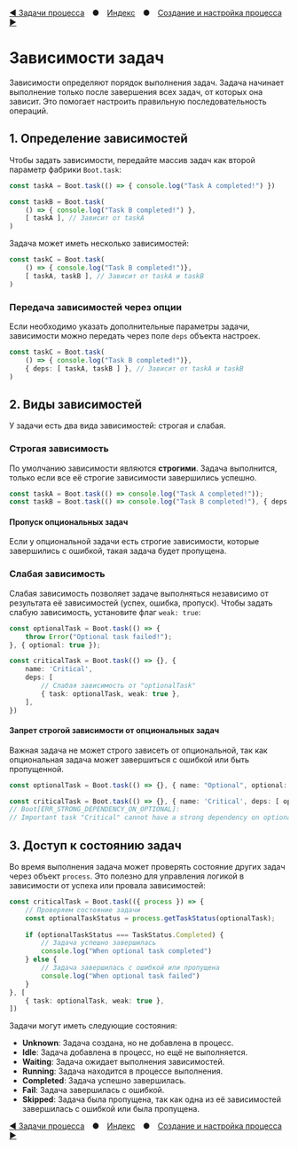 [◀ Задачи процесса](./02-TASKS.md) ● [Индекс](./README.md) ● [Создание и настройка процесса ▶](./04-PROCESS.md)

# Зависимости задач

Зависимости определяют порядок выполнения задач.
Задача начинает выполнение только после завершения всех задач, от которых она зависит.
Это помогает настроить правильную последовательность операций.

## 1. Определение зависимостей
Чтобы задать зависимости, передайте массив задач как второй параметр фабрики `Boot.task`:
```ts
const taskA = Boot.task(() => { console.log("Task A completed!") })

const taskB = Boot.task(
    () => { console.log("Task B completed!") },
    [ taskA ], // Зависит от taskA
)
```

Задача может иметь несколько зависимостей:
```ts
const taskC = Boot.task(
    () => { console.log("Task B completed!")},
    [ taskA, taskB ], // Зависит от taskA и taskB
)
```

### Передача зависимостей через опции
Если необходимо указать дополнительные параметры задачи, зависимости можно передать через поле `deps` объекта настроек.

```ts
const taskC = Boot.task(
    () => { console.log("Task B completed!")},
    { deps: [ taskA, taskB ] }, // Зависит от taskA и taskB
)
```

## 2. Виды зависимостей

У задачи есть два вида зависимостей: строгая и слабая.

### Строгая зависимость
По умолчанию зависимости являются **строгими**. Задача выполнится, только если все её строгие зависимости завершились успешно.

```ts
const taskA = Boot.task(() => console.log("Task A completed!"));
const taskB = Boot.task(() => console.log("Task B completed!"), { deps: [taskA] });
```

#### Пропуск опциональных задач
Если у опциональной задачи есть строгие зависимости, которые завершились с ошибкой, такая задача будет пропущена.

### Слабая зависимость

Слабая зависимость позволяет задаче выполняться независимо от результата её зависимостей (успех, ошибка, пропуск).
Чтобы задать слабую зависимость, установите флаг `weak: true`:
```ts
const optionalTask = Boot.task(() => {
    throw Error("Optional task failed!");
}, { optional: true });

const criticalTask = Boot.task(() => {}, {
    name: 'Critical',
    deps: [
        // Слабая зависимость от "optionalTask"
        { task: optionalTask, weak: true },
    ],
})
```

#### Запрет строгой зависимости от опциональных задач
Важная задача не может строго зависеть от опциональной, так как опциональная задача может завершиться с ошибкой или быть пропущенной.
```ts
const optionalTask = Boot.task(() => {}, { name: "Optional", optional: true })

const criticalTask = Boot.task(() => {}, { name: 'Critical', deps: [ optionalTask ] })
// Boot[ERR_STRONG_DEPENDENCY_ON_OPTIONAL]:
// Important task "Critical" cannot have a strong dependency on optional task "Optional".
```

## 3. Доступ к состоянию задач

Во время выполнения задача может проверять состояние других задач через объект `process`.
Это полезно для управления логикой в зависимости от успеха или провала зависимостей:

```ts
const criticalTask = Boot.task(({ process }) => {
    // Проверяем состояние задачи
    const optionalTaskStatus = process.getTaskStatus(optionalTask);
    
    if (optionalTaskStatus === TaskStatus.Completed) {
        // Задача успешно завершилась
        console.log("When optional task completed")
    } else {
        // Задача завершилась с ошибкой или пропущена
        console.log("When optional task failed")
    }
}, [
    { task: optionalTask, weak: true },
])
```

Задачи могут иметь следующие состояния:
- **Unknown**: Задача создана, но не добавлена в процесс.
- **Idle**: Задача добавлена в процесс, но ещё не выполняется.
- **Waiting**: Задача ожидает выполнения зависимостей.
- **Running**: Задача находится в процессе выполнения.
- **Completed**: Задача успешно завершилась.
- **Fail**: Задача завершилась с ошибкой.
- **Skipped**: Задача была пропущена, так как одна из её зависимостей завершилась с ошибкой или была пропущена.

[◀ Задачи процесса](./02-TASKS.md) ● [Индекс](./README.md) ● [Создание и настройка процесса ▶](./04-PROCESS.md)

